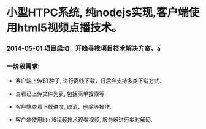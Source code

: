 # 小型HTPC系统, 纯nodejs实现,客户端使用html5视频点播技术。

### 2014-05-01 项目启动，开始寻找项目技术解决方案。a

### 一阶段需求:

+ 客户端上传BT种子, 进行离线下载，日后会支持多类下载方式.

+ 查看已上传文件列表, 包括简单搜索等.

+ 客户端查看下载进度, 取消、删除等操作.

+ 客户端使用html5视频技术观看视频, 服务器进行实时解码.
